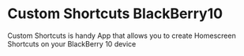 # Custom Shortcuts BlackBerry10
 Custom Shortcuts is handy App that allows you to create Homescreen Shortcuts on your BlackBerry 10 device
